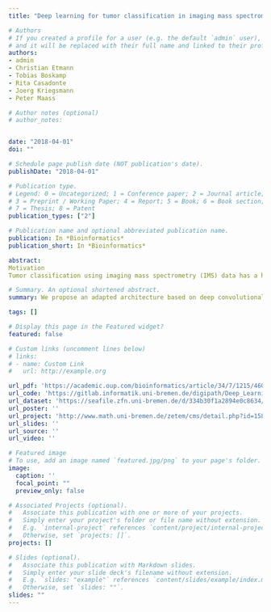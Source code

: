 ```yaml
---
title: "Deep learning for tumor classification in imaging mass spectrometry"

# Authors
# If you created a profile for a user (e.g. the default `admin` user), write the username (folder name) here 
# and it will be replaced with their full name and linked to their profile.
authors:
- admin
- Christian Etmann
- Tobias Boskamp
- Rita Casadonte
- Joerg Kriegsmann
- Peter Maass

# Author notes (optional)
# author_notes:


date: "2018-04-01"
doi: ""

# Schedule page publish date (NOT publication's date).
publishDate: "2018-04-01"

# Publication type.
# Legend: 0 = Uncategorized; 1 = Conference paper; 2 = Journal article;
# 3 = Preprint / Working Paper; 4 = Report; 5 = Book; 6 = Book section;
# 7 = Thesis; 8 = Patent
publication_types: ["2"]

# Publication name and optional abbreviated publication name.
publication: In *Bioinformatics*
publication_short: In *Bioinformatics*

abstract:
Motivation
Tumor classification using imaging mass spectrometry (IMS) data has a high potential for future applications in pathology. Due to the complexity and size of the data, automated feature extraction and classification steps are required to fully process the data. Since mass spectra exhibit certain structural similarities to image data, deep learning may offer a promising strategy for classification of IMS data as it has been successfully applied to image classification.

# Summary. An optional shortened abstract.
summary: We propose an adapted architecture based on deep convolutional networks to handle the characteristics of mass spectrometry data.

tags: []

# Display this page in the Featured widget?
featured: false

# Custom links (uncomment lines below)
# links:
# - name: Custom Link
#   url: http://example.org

url_pdf: 'https://academic.oup.com/bioinformatics/article/34/7/1215/4604594'
url_code: 'https://gitlab.informatik.uni-bremen.de/digipath/Deep_Learning_for_Tumor_Classification_in_IMS'
url_dataset: 'https://seafile.zfn.uni-bremen.de/d/334b30f1a2894e0c8634/'
url_poster: ''
url_project: 'http://www.math.uni-bremen.de/zetem/cms/detail.php?id=15822&language=en'
url_slides: ''
url_source: ''
url_video: ''

# Featured image
# To use, add an image named `featured.jpg/png` to your page's folder. 
image:
  caption: ''
  focal_point: ""
  preview_only: false

# Associated Projects (optional).
#   Associate this publication with one or more of your projects.
#   Simply enter your project's folder or file name without extension.
#   E.g. `internal-project` references `content/project/internal-project/index.md`.
#   Otherwise, set `projects: []`.
projects: []

# Slides (optional).
#   Associate this publication with Markdown slides.
#   Simply enter your slide deck's filename without extension.
#   E.g. `slides: "example"` references `content/slides/example/index.md`.
#   Otherwise, set `slides: ""`.
slides: ""
---
```



